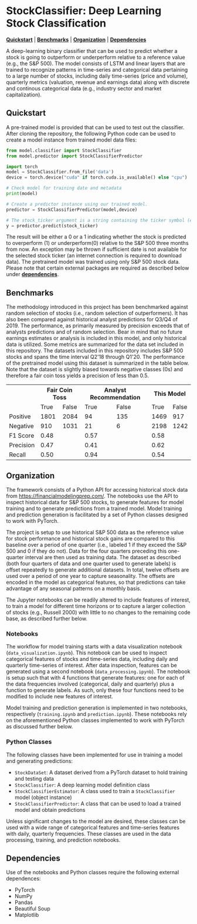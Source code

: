 # StockClassifier: Deep Learning Stock Classification

[**Quickstart**](#quickstart)
| [**Benchmarks**](#benchmarks)
| [**Organization**](#organization)
| [**Dependencies**](#dependencies)

A deep-learning binary classifier that can be used to predict whether a stock is going to outperform or underperform relative to a reference value (e.g., the S&P 500). The model consists of LSTM and linear layers that are trained to recognize patterns in time-series and categorical data pertaining to a large number of stocks, including daily time-series (price and volume), quarterly metrics (valuation, revenue and earnings data) along with discrete and continous categorical data (e.g., industry sector and market capitalization).


## Quickstart
A pre-trained model is provided that can be used to test out the classifier. After cloning the repository, the following Python code can be used to create a model instance from trained model data files:

```python
from model.classifier import StockClassifier
from model.predictor import StockClassifierPredictor

import torch
model = StockClassifier.from_file('data')
device = torch.device("cuda" if torch.cuda.is_available() else "cpu")

# Check model for training date and metadata
print(model)

# Create a predictor instance using our trained model.
predictor = StockClassifierPredictor(model,device)

# The stock_ticker argument is a string containing the ticker symbol (e.g., "AAPL")
y = predictor.predict(stock_ticker)
```

The result will be either a 0 or a 1 indicating whether the stock is predicted to overperform (1) or underperform(0) relative to the S&P 500 three months from now. An exception may be thrown if sufficient date is not available for the selected stock ticker (an internet connection is required to download data). The pretrained model was trained using only S&P 500 stock data. Please note that certain external packages are required as described below under [**dependencies**](#dependencies).

## Benchmarks

The methodology introduced in this project has been benchmarked against random selection of stocks (i.e., random selection of outperformers). It has also been compared against historical analyst predictions for Q3/Q4 of 2019. The performance, as primarily measured by precision exceeds that of analysts predictions and of random selection. Bear in mind that no future earnings estimates or analysis is included in this model, and only historical data is utilized. Some metrics are summarized for the data set included in this repository. The datasets included in this repository includes S&P 500 stocks and spans the time interval Q2'18 through Q1'20. The performance of the pretrained model using this dataset is summarized in the table below. Note that the dataset is slightly biased towards negative classes (0s) and therefore a fair coin toss yields a precision of less than 0.5.

<table>
  <tr>
    <th></td>
    <th colspan="2">Fair Coin Toss</td>
    <th colspan="2">Analyst Recommendation</td>
    <th colspan="2">This Model</td>
  </tr>
  <tr>
    <td></td>
    <td>True</td>
    <td>False</td>
    <td>True</td>
    <td>False</td>
    <td>True</td>
    <td>False</td>
  </tr>
   <tr>
    <td>Positive</td>
    <td>1801</td>
    <td>2084</td>
    <td>94</td>
    <td>135</td>
    <td>1469</td>
    <td>917</td>
  </tr>
  <tr>
    <td>Negative</td>
    <td>910</td>
    <td>1031</td>
    <td>21</td>
    <td>6</td>
    <td>2198</td>
    <td>1242</td>
  </tr>
   <tr>
    <td>F1 Score</td>
    <td colspan="2">0.48</td>
    <td colspan="2">0.57</td>
    <td colspan="2">0.58</td>
  </tr>
  <tr>
    <td>Precision</td>
    <td colspan="2">0.47</td>
    <td colspan="2">0.41</td>
    <td colspan="2">0.62</td>
  </tr>
   <tr>
    <td>Recall</td>
    <td colspan="2">0.50</td>
    <td colspan="2">0.94</td>
    <td colspan="2">0.54</td>
  </tr>
</table>

## Organization

The framework consists of a Python API for accessing historical stock data from https://financialmodelingprep.com/. The notebooks use the API to inspect historical data for S&P 500 stocks, to generate features for model training and to generate predictions from a trained model. Model training and prediction generation is facilitated by a set of Python classes designed to work with PyTorch.

The project is setup to use historical S&P 500 data as the reference value for stock performance and historical stock gains are compared to this baseline over a period of one quarter (i.e., labeled 1 if they exceed the S&P 500 and 0 if they do not). Data for the four quarters preceding this one-quarter interval are then used as training data. The dataset as described (both four quarters of data and one quarter used to generate labels) is offset repeatedly to generate additional datasets. In total, twelve offsets are used over a period of one year to capture seasonality. The offsets are encoded in the model as categorical features, so that predictions can take advantage of any seasonal patterns on a monthly basis.

The Jupyter notebooks can be readily altered to include features of interest, to train a model for different time horizons or to capture a larger collection of stocks (e.g., Russell 2000) with little to no changes to the remaining code base, as described further below.

### Notebooks

The workflow for model training starts with a data visualization notebook (`data_visualization.ipynb`). This notebook can be used to inspect categorical features of stocks and time-series data, including daily and quarterly time-series of interest. After data inspection, features can be generated using a second notebook (`data_processing.ipynb`). The notebook is setup such that with 4 functions that generate features: one for each of the data frequencies involved (categorical, daily and quarterly) plus a function to generate labels. As such, only these four functions need to be modified to include new features of interest. 

Model training and prediction generation is implemented in two notebooks, respectively (`training.ipynb` and `prediction.ipynb`). These notebooks rely on the aforementioned Python classes implemented to work with PyTorch as discussed further below.
 

### Python Classes
The following classes have been implemented for use in training a model and generating predictions:

  - `StockDataSet`: A dataset derived from a PyTorch dataset to hold training and testing data
  - `StockClassifier`: A deep learning model definition class
  - `StockClassifierEstimator`: A class used to train a `StockClassifier` model (object instance)
  - `StockClassifierPredictor`: A class that can be used to load a trained model and obtain predictions

Unless significant changes to the model are desired, these classes can be used with a wide range of categorical features and time-series features with daily, quarterly frequencies. These classes are used in the data processing, training, and prediction notebooks.

## Dependencies
Use of the notebooks and Python classes require the following external dependences: 

   - PyTorch
   - NumPy
   - Pandas
   - Beautiful Soup
   - Matplotlib
